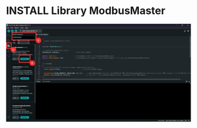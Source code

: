 # INSTALL Library ModbusMaster

![INSTALL Library ModbusMaster](https://github.com/summation2009/Modbus-sensor/blob/main/EX_NT-30130-OD/INSTALL%20Library.jpg?raw=true "Screen shot")

